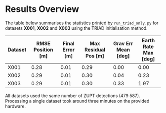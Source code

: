 # Results Overview

The table below summarises the statistics printed by `run_triad_only.py` for datasets **X001**, **X002** and **X003** using the TRIAD initialisation method.

| Dataset | RMSE Position [m] | Final Error [m] | Max Residual Pos [m] | Grav Err Mean [deg] | Earth Rate Max [deg] |
|---------|------------------|-----------------|----------------------|--------------------|---------------------|
| X001    | 0.28             | 0.01            | 0.29                 | 0.00               | 0.00                |
| X002    | 0.29             | 0.01            | 0.30                 | 0.04               | 0.23                |
| X003    | 0.29             | 0.01            | 0.30                 | 0.33               | 1.97                |

All datasets used the same number of ZUPT detections (479&nbsp;587). Processing a single dataset took around three minutes on the provided hardware.
